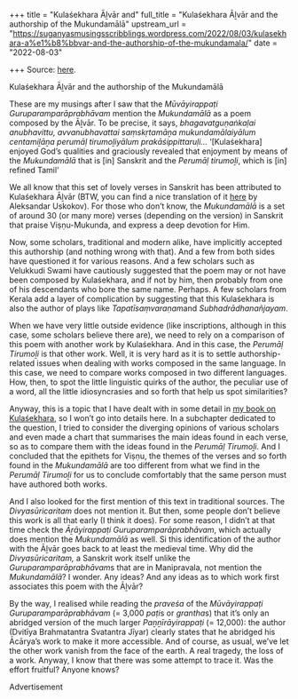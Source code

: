 +++
title = "Kulaśekhara Āḻvār and"
full_title = "Kulaśekhara Āḻvār and the authorship of the Mukundamālā"
upstream_url = "https://suganyasmusingsscribblings.wordpress.com/2022/08/03/kulasekhara-a%e1%b8%bbvar-and-the-authorship-of-the-mukundamala/"
date = "2022-08-03"

+++
Source: [here](https://suganyasmusingsscribblings.wordpress.com/2022/08/03/kulasekhara-a%e1%b8%bbvar-and-the-authorship-of-the-mukundamala/).

Kulaśekhara Āḻvār and the authorship of the Mukundamālā

These are my musings after I saw that the *Mūvāyirappaṭi Guruparamparāprabhāvam* mention the *Mukundamālā* as a poem composed by the Āḻvār. To be precise, it says, *bhagavatguṇaṅkaḷai anubhavittu, avvanubhavattai saṃskṛtamāṉa mukundamālaiyālum centamiḻāṉa perumāḷ tirumoḻiyālum prakāśippittaruḷi…* ‘\[Kulaśekhara\] enjoyed God’s qualities and graciously revealed that enjoyment by means of the *Mukundamālā* that is \[in\] Sanskrit and the *Perumāḷ tirumoḻi*, which is \[in\] refined Tamil’

We all know that this set of lovely verses in Sanskrit has been attributed to Kulaśekhara Āḻvār (BTW, you can find a nice translation of it [here](https://www.academia.edu/9245194/Mukundamala_of_Kulasekhara_Alvar_A_Translation) by Aleksandar Uskokov). For those who don’t know, the *Mukundamālā* is a set of around 30 (or many more) verses (depending on the version) in Sanskrit that praise Viṣṇu-Mukunda, and express a deep devotion for Him.

Now, some scholars, traditional and modern alike, have implicitly accepted this authorship (and nothing wrong with that). And a few from both sides have questioned it for various reasons. And a few scholars such as Velukkudi Swami have cautiously suggested that the poem may or not have been composed by Kulaśekhara, and if not by him, then probably from one of his descendants who bore the same name. Perhaps. A few scholars from Kerala add a layer of complication by suggesting that this Kulaśekhara is also the author of plays like *Tapatīsaṃvaraṇam*and *Subhadrādhanañjayam*.

When we have very little outside evidence (like inscriptions, although in this case, some scholars believe there are), we need to rely on a comparison of this poem with another work by Kulaśekhara. And in this case, the *Perumāḷ Tirumoḻi* is that other work. Well, it is very hard as it is to settle authorship-related issues when dealing with works composed in the same language. In this case, we need to compare works composed in two different languages. How, then, to spot the little linguistic quirks of the author, the peculiar use of a word, all the little idiosyncrasies and so forth that help us spot similarities?

Anyway, this is a topic that I have dealt with in some detail in [my book on Kulaśekhara](https://www.academia.edu/39068941/My_Sapphire_hued_Lord_my_Beloved_Perumāḷ_Tirumoḻi_and_of_its_Medieval_Maṇipravāḷa_Commentary_by_Periyavāccāṉ_Piḷḷai_with_an_Introduction), so I won’t go into details here. In a subchapter dedicated to the question, I tried to consider the diverging opinions of various scholars and even made a chart that summarises the main ideas found in each verse, so as to compare them with the ideas found in the *Perumāḷ Tirumoḻi*. And I concluded that the epithets for Viṣṇu, the themes of the verses and so forth found in the *Mukundamālā* are too different from what we find in the *Perumāḷ Tirumoḻi* for us to conclude comfortably that the same person must have authored both works.

And I also looked for the first mention of this text in traditional sources. The *Divyasūricaritam* does not mention it. But then, some people don’t believe this work is all that early (I think it does). For some reason, I didn’t at that time check the *Āṟāyirappaṭi Guruparamparāprabhāvam*, which actually does mention the *Mukundamālā* as well. Si this identification of the author with the Āḻvār goes back to at least the medieval time. Why did the *Divyasūricaritam,* a Sanskrit work itself unlike the *Guruparamparāprabhāvam*s that are in Manipravala, not mention the *Mukundamālā*? I wonder. Any ideas? And any ideas as to which work first associates this poem with the Āḻvār?

By the way, I realised while reading the *praveśa* of the *Mūvāyirappaṭi Guruparamparāprabhāvam* (= 3,000 *paṭi*s or *grantha*s) that it’s only an abridged version of the much larger *Paṉṉīrāyirappaṭi* (= 12,000): the author (Dvitīya Brahmatantra Svatantra Jīyar) clearly states that he abridged his Ācārya’s work to make it more accessible. And of course, as usual, we’ve let the other work vanish from the face of the earth. A real tragedy, the loss of a work. Anyway, I know that there was some attempt to trace it. Was the effort fruitful? Anyone knows?

Advertisement
